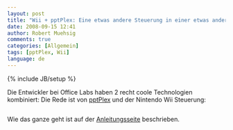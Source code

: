```yaml
---
layout: post
title: "Wii + pptPlex: Eine etwas andere Steuerung in einer etwas anderen Präsentationsart"
date: 2008-09-15 12:41
author: Robert Muehsig
comments: true
categories: [Allgemein]
tags: [pptPlex, Wii]
language: de
---
```

{% include JB/setup %}
<p>Die Entwickler bei Office Labs haben 2 recht coole Technologien kombiniert: Die Rede ist von <a href="http://www.officelabs.com/projects/pptPlex/Pages/default.aspx" target="_blank">pptPlex</a> und der Nintendo Wii Steuerung:</p> <p> <div class="wlWriterSmartContent" id="scid:5737277B-5D6D-4f48-ABFC-DD9C333F4C5D:c7ee1048-ca95-4772-a7cc-b2fad017e8b6" style="padding-right: 0px; display: inline; padding-left: 0px; padding-bottom: 0px; margin: 0px; padding-top: 0px"><div id="ee91089f-d249-4911-9be5-2fe092528c2f" style="margin: 0px; padding: 0px; display: inline;"><div><a href="http://video.msn.com/video.aspx?vid=6e2db82d-9b72-4f61-a240-1cf91300f131" target="_new"><img src="{{BASE_PATH}}/assets/wp-images-de/video8b6d18a013d6.jpg" galleryimg="no" onload="var downlevelDiv = document.getElementById('ee91089f-d249-4911-9be5-2fe092528c2f'); downlevelDiv.innerHTML = &quot;&lt;div&gt;&lt;embed src=\&quot;http://images.video.msn.com/flash/soapbox1_1.swf\&quot; quality=\&quot;high\&quot; width=\&quot;432\&quot; height=\&quot;364\&quot; wmode=\&quot;transparent\&quot; type=\&quot;application/x-shockwave-flash\&quot; pluginspage=\&quot;http://macromedia.com/go/getflashplayer\&quot; flashvars=\&quot;c=v&amp;v=6e2db82d-9b72-4f61-a240-1cf91300f131&amp;from=writer\&quot; &gt;&lt;\/embed&gt;&lt;\/div&gt;&quot;;" alt=""></a></div></div></div></p> <p>Wie das ganze geht ist auf der <a href="http://www.officelabs.com/projects/pptPlex/Pages/wii_controller_setup.aspx" target="_blank">Anleitungsseite</a> beschrieben.</p>
